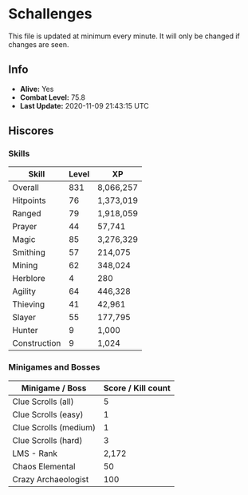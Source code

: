 # Schallenges

This file is updated at minimum every minute. It will only be changed if changes are seen.

## Info

 - **Alive:** Yes
 - **Combat Level:** 75.8
 - **Last Update:** 2020-11-09 21:43:15 UTC

## Hiscores

### Skills

| Skill | Level | XP |
|--|--|--|
| Overall | 831 | 8,066,257 |
| Hitpoints | 76 | 1,373,019 |
| Ranged | 79 | 1,918,059 |
| Prayer | 44 | 57,741 |
| Magic | 85 | 3,276,329 |
| Smithing | 57 | 214,075 |
| Mining | 62 | 348,024 |
| Herblore | 4 | 280 |
| Agility | 64 | 446,328 |
| Thieving | 41 | 42,961 |
| Slayer | 55 | 177,795 |
| Hunter | 9 | 1,000 |
| Construction | 9 | 1,024 |

### Minigames and Bosses

| Minigame / Boss | Score / Kill count |
|--|--|
| Clue Scrolls (all) | 5 |
| Clue Scrolls (easy) | 1 |
| Clue Scrolls (medium) | 1 |
| Clue Scrolls (hard) | 3 |
| LMS - Rank | 2,172 |
| Chaos Elemental | 50 |
| Crazy Archaeologist | 100 |
